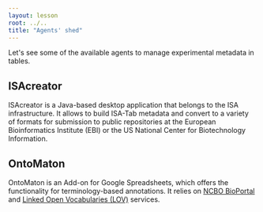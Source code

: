 ```yaml
---
layout: lesson
root: ../..
title: "Agents' shed"
---
```



Let's see some of the available agents to manage experimental metadata in tables.

## ISAcreator ##

ISAcreator is a Java-based desktop application that belongs to the ISA infrastructure. It allows to build ISA-Tab metadata and convert to a variety of formats for submission to public repositories at the European Bioinformatics Institute (EBI) or the US National Center for Biotechnology Information.  

## OntoMaton ##

OntoMaton is an Add-on for Google Spreadsheets, which offers the functionality for terminology-based annotations. It relies on [NCBO BioPortal](http://bioportal.bioontology.org/) and [Linked Open Vocabularies (LOV)](http://lov.okfn.org/) services.


